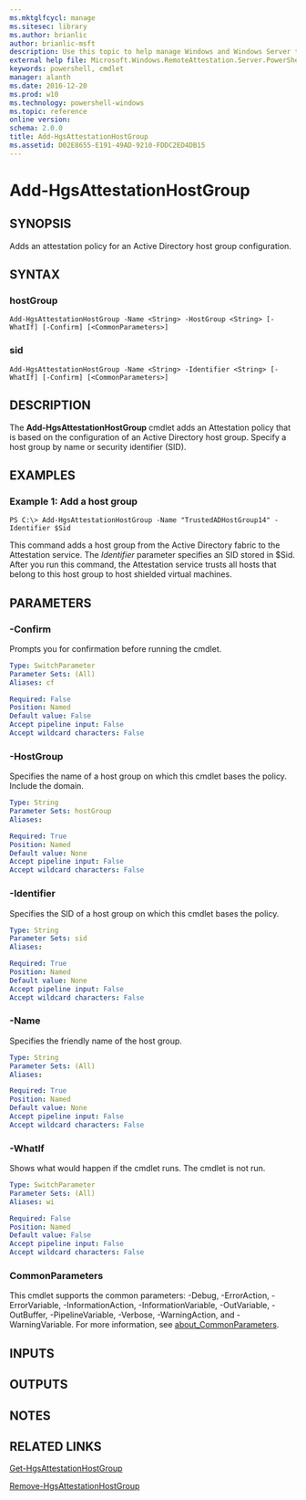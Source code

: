```yaml
---
ms.mktglfcycl: manage
ms.sitesec: library
ms.author: brianlic
author: brianlic-msft
description: Use this topic to help manage Windows and Windows Server technologies with Windows PowerShell.
external help file: Microsoft.Windows.RemoteAttestation.Server.PowerShell.dll-Help.xml
keywords: powershell, cmdlet
manager: alanth
ms.date: 2016-12-20
ms.prod: w10
ms.technology: powershell-windows
ms.topic: reference
online version: 
schema: 2.0.0
title: Add-HgsAttestationHostGroup
ms.assetid: D02E8655-E191-49AD-9210-FDDC2ED4DB15
---
```


# Add-HgsAttestationHostGroup

## SYNOPSIS
Adds an attestation policy for an Active Directory host group configuration.

## SYNTAX

### hostGroup
```
Add-HgsAttestationHostGroup -Name <String> -HostGroup <String> [-WhatIf] [-Confirm] [<CommonParameters>]
```

### sid
```
Add-HgsAttestationHostGroup -Name <String> -Identifier <String> [-WhatIf] [-Confirm] [<CommonParameters>]
```

## DESCRIPTION
The **Add-HgsAttestationHostGroup** cmdlet adds an Attestation policy that is based on the configuration of an Active Directory host group.
Specify a host group by name or security identifier (SID).

## EXAMPLES

### Example 1: Add a host group
```
PS C:\> Add-HgsAttestationHostGroup -Name "TrustedADHostGroup14" -Identifier $Sid
```

This command adds a host group from the Active Directory fabric to the Attestation service.
The *Identifier* parameter specifies an SID stored in $Sid.
After you run this command, the Attestation service trusts all hosts that belong to this host group to host shielded virtual machines.

## PARAMETERS

### -Confirm
Prompts you for confirmation before running the cmdlet.

```yaml
Type: SwitchParameter
Parameter Sets: (All)
Aliases: cf

Required: False
Position: Named
Default value: False
Accept pipeline input: False
Accept wildcard characters: False
```

### -HostGroup
Specifies the name of a host group on which this cmdlet bases the policy.
Include the domain.

```yaml
Type: String
Parameter Sets: hostGroup
Aliases: 

Required: True
Position: Named
Default value: None
Accept pipeline input: False
Accept wildcard characters: False
```

### -Identifier
Specifies the SID of a host group on which this cmdlet bases the policy.

```yaml
Type: String
Parameter Sets: sid
Aliases: 

Required: True
Position: Named
Default value: None
Accept pipeline input: False
Accept wildcard characters: False
```

### -Name
Specifies the friendly name of the host group.

```yaml
Type: String
Parameter Sets: (All)
Aliases: 

Required: True
Position: Named
Default value: None
Accept pipeline input: False
Accept wildcard characters: False
```

### -WhatIf
Shows what would happen if the cmdlet runs.
The cmdlet is not run.

```yaml
Type: SwitchParameter
Parameter Sets: (All)
Aliases: wi

Required: False
Position: Named
Default value: False
Accept pipeline input: False
Accept wildcard characters: False
```

### CommonParameters
This cmdlet supports the common parameters: -Debug, -ErrorAction, -ErrorVariable, -InformationAction, -InformationVariable, -OutVariable, -OutBuffer, -PipelineVariable, -Verbose, -WarningAction, and -WarningVariable. For more information, see [about_CommonParameters](http://go.microsoft.com/fwlink/?LinkID=113216).

## INPUTS

## OUTPUTS

## NOTES

## RELATED LINKS

[Get-HgsAttestationHostGroup](./Get-HgsAttestationHostGroup.md)

[Remove-HgsAttestationHostGroup](./Remove-HgsAttestationHostGroup.md)

